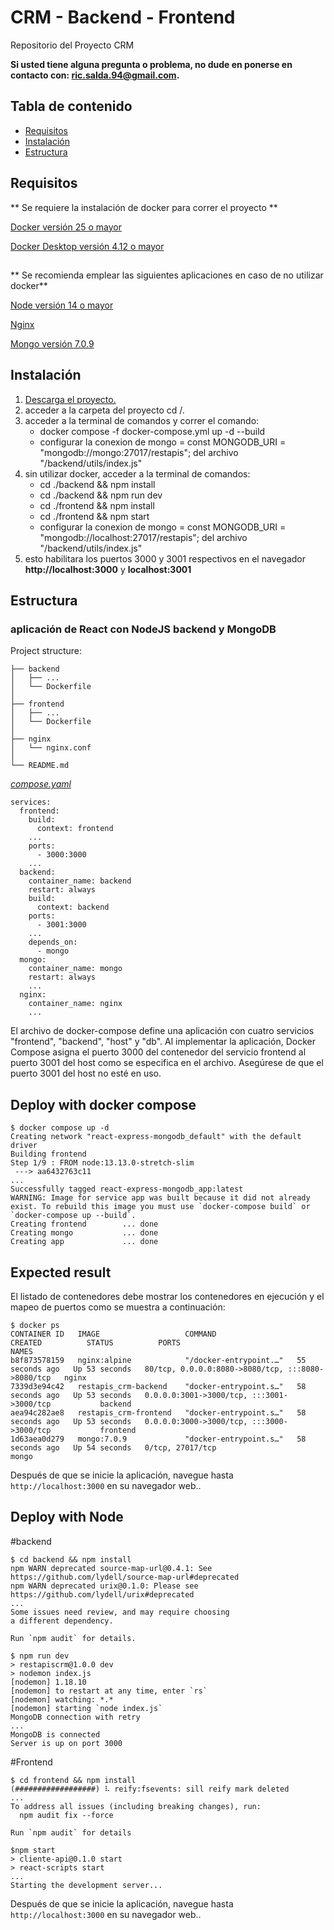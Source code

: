 # CRM - Backend - Frontend
Repositorio del Proyecto CRM

**Si usted tiene alguna pregunta o problema, no dude en ponerse en contacto con: ric.salda.94@gmail.com.**

## Tabla de contenido

* [Requisitos](#requisitos)
* [Instalación](#instalación)
* [Estructura](#estructura)

## Requisitos

** Se requiere la instalación de docker para correr el proyecto **

[Docker versión 25 o mayor](https://www.docker.com)

[Docker Desktop versión 4.12 o mayor](https://www.docker.com/products/docker-desktop/)

##
** Se recomienda emplear las siguientes aplicaciones en caso de no utilizar docker**

[Node versión 14 o mayor ](https://nodejs.org/en/download)
 
 [Nginx ](https://docs.nginx.com/)

 [Mongo versión 7.0.9 ](https://www.mongodb.com/try/download/community)

## Instalación
1. [Descarga el proyecto.](https://github.com/richi-alvarez/crm/releases/tag/v1.0.0)
2. acceder a la carpeta del proyecto cd /.
3. acceder a la terminal de comandos y correr el comando:  
    * docker compose -f docker-compose.yml up -d --build
    * configurar la conexion de mongo = const MONGODB_URI = "mongodb://mongo:27017/restapis"; del archivo "/backend/utils/index.js"
4. sin utilizar docker, acceder a la terminal de comandos: 
    * cd ./backend && npm install
    * cd ./backend && npm run dev
    * cd ./frontend && npm install
    * cd ./frontend && npm start
    * configurar la conexion de mongo = const MONGODB_URI = "mongodb://localhost:27017/restapis"; del archivo "/backend/utils/index.js"
5. esto habilitara los puertos 3000 y 3001 respectivos en el navegador **http://localhost:3000** y **localhost:3001**

## Estructura
### aplicación de React con  NodeJS backend y  MongoDB

Project structure:
```
├── backend
│   ├── ...
│   └── Dockerfile
│   
├── frontend
│   ├── ...
│   └── Dockerfile
│
├── nginx
│   └── nginx.conf 
│
└── README.md
```

[_compose.yaml_](compose.yaml)
```
services:
  frontend:
    build:
      context: frontend
    ...
    ports:
      - 3000:3000
    ...
  backend:
    container_name: backend
    restart: always
    build:
      context: backend
    ports:
      - 3001:3000
    ...
    depends_on:
      - mongo
  mongo:
    container_name: mongo
    restart: always
    ...
  nginx:
    container_name: nginx
    ...
```
El archivo de docker-compose define una aplicación con cuatro servicios "frontend", "backend", "host" y "db".
Al implementar la aplicación, Docker Compose asigna el puerto 3000 del contenedor del servicio frontend al puerto 3001 del host como se especifica en el archivo.
Asegúrese de que el puerto 3001 del host no esté en uso.

## Deploy with docker compose

```
$ docker compose up -d
Creating network "react-express-mongodb_default" with the default driver
Building frontend
Step 1/9 : FROM node:13.13.0-stretch-slim
 ---> aa6432763c11
...
Successfully tagged react-express-mongodb_app:latest
WARNING: Image for service app was built because it did not already exist. To rebuild this image you must use `docker-compose build` or `docker-compose up --build`.
Creating frontend        ... done
Creating mongo           ... done
Creating app             ... done
```

## Expected result

El listado de contenedores debe mostrar los contenedores en ejecución y el mapeo de puertos como se muestra a continuación:
```
$ docker ps
CONTAINER ID   IMAGE                   COMMAND                  CREATED          STATUS          PORTS                                               NAMES
b8f873578159   nginx:alpine            "/docker-entrypoint.…"   55 seconds ago   Up 53 seconds   80/tcp, 0.0.0.0:8080->8080/tcp, :::8080->8080/tcp   nginx
7339d3e94c42   restapis_crm-backend    "docker-entrypoint.s…"   58 seconds ago   Up 53 seconds   0.0.0.0:3001->3000/tcp, :::3001->3000/tcp           backend
aea94c282ae8   restapis_crm-frontend   "docker-entrypoint.s…"   58 seconds ago   Up 53 seconds   0.0.0.0:3000->3000/tcp, :::3000->3000/tcp           frontend
1d63aea0d279   mongo:7.0.9             "docker-entrypoint.s…"   58 seconds ago   Up 54 seconds   0/tcp, 27017/tcp                                    mongo
```

Después de que se inicie la aplicación, navegue hasta `http://localhost:3000` en su navegador web..

## Deploy with Node
#backend
```
$ cd backend && npm install
npm WARN deprecated source-map-url@0.4.1: See https://github.com/lydell/source-map-url#deprecated
npm WARN deprecated urix@0.1.0: Please see https://github.com/lydell/urix#deprecated
...
Some issues need review, and may require choosing
a different dependency.

Run `npm audit` for details.
```

```
$ npm run dev
> restapiscrm@1.0.0 dev
> nodemon index.js
[nodemon] 1.18.10
[nodemon] to restart at any time, enter `rs`
[nodemon] watching: *.*
[nodemon] starting `node index.js`
MongoDB connection with retry
...
MongoDB is connected
Server is up on port 3000
```

#Frontend
```
$ cd frontend && npm install
(##################) ⠧ reify:fsevents: sill reify mark deleted
...
To address all issues (including breaking changes), run:
  npm audit fix --force

Run `npm audit` for details
```

```
$npm start
> cliente-api@0.1.0 start
> react-scripts start
...
Starting the development server...
```

Después de que se inicie la aplicación, navegue hasta `http://localhost:3000` en su navegador web..
